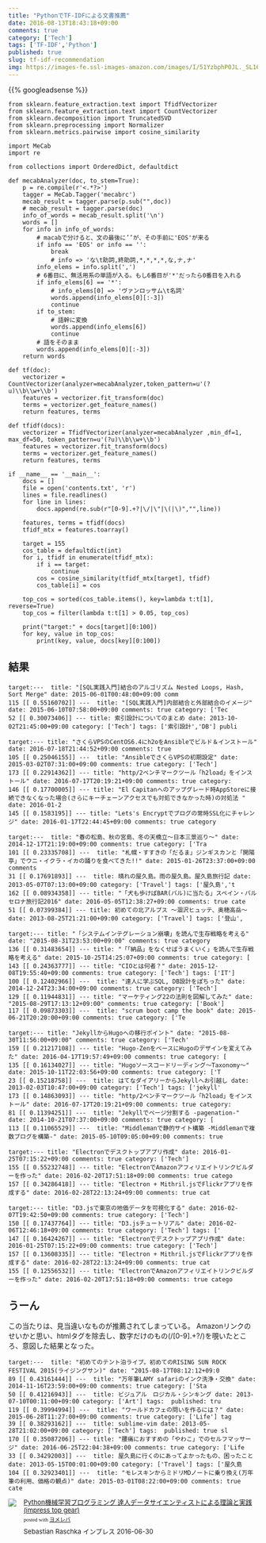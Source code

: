 ```yaml
---
title: "PythonでTF-IDFによる文書推薦"
date: 2016-08-13T18:43:18+09:00
comments: true
category: ['Tech']
tags: ['TF-IDF','Python']
published: true
slug: tf-idf-recommendation
img: https://images-fe.ssl-images-amazon.com/images/I/51YzbphP0JL._SL160_.jpg
---
```




<!--more-->
{{% googleadsense %}}


```
from sklearn.feature_extraction.text import TfidfVectorizer
from sklearn.feature_extraction.text import CountVectorizer
from sklearn.decomposition import TruncatedSVD
from sklearn.preprocessing import Normalizer
from sklearn.metrics.pairwise import cosine_similarity

import MeCab
import re

from collections import OrderedDict, defaultdict

def mecabAnalyzer(doc, to_stem=True):
    p = re.compile(r'<.*?>')
    tagger = MeCab.Tagger('mecabrc')
    mecab_result = tagger.parse(p.sub("",doc))
    # mecab_result = tagger.parse(doc)
    info_of_words = mecab_result.split('\n')
    words = []
    for info in info_of_words:
        # macabで分けると、文の最後に’’が、その手前に'EOS'が来る
        if info == 'EOS' or info == '':
            break
            # info => 'な\t助詞,終助詞,*,*,*,*,な,ナ,ナ'
        info_elems = info.split(',')
        # 6番目に、無活用系の単語が入る。もし6番目が'*'だったら0番目を入れる
        if info_elems[6] == '*':
            # info_elems[0] => 'ヴァンロッサム\t名詞'
            words.append(info_elems[0][:-3])
            continue
        if to_stem:
            # 語幹に変換
            words.append(info_elems[6])
            continue
        # 語をそのまま
        words.append(info_elems[0][:-3])
    return words

def tf(doc):
    vectorizer = CountVectorizer(analyzer=mecabAnalyzer,token_pattern=u'(?u)\\b\\w+\\b')
    features = vectorizer.fit_transform(doc)
    terms = vectorizer.get_feature_names()
    return features, terms

def tfidf(docs):
    vectorizer = TfidfVectorizer(analyzer=mecabAnalyzer ,min_df=1, max_df=50, token_pattern=u'(?u)\\b\\w+\\b')
    features = vectorizer.fit_transform(docs)
    terms = vectorizer.get_feature_names()
    return features, terms

if __name__ == '__main__':
    docs = []
    file = open('contents.txt', 'r')
    lines = file.readlines()
    for line in lines:
        docs.append(re.sub(r"[0-9].+?|\/|\"|\(|\)","",line))

    features, terms = tfidf(docs)
    tfidf_mtx = features.toarray()

    target = 155
    cos_table = defaultdict(int)
    for i, tfidf in enumerate(tfidf_mtx):
        if i == target:
            continue
        cos = cosine_similarity(tfidf_mtx[target], tfidf)
        cos_table[i] = cos

    top_cos = sorted(cos_table.items(), key=lambda t:t[1], reverse=True)
    top_cos = filter(lambda t:t[1] > 0.05, top_cos)

    print("target:" + docs[target][0:100])
    for key, value in top_cos:
        print(key, value, docs[key][0:100])
```



## 結果

```
target:---  title: "[SQL実践入門]結合のアルゴリズム Nested Loops, Hash, Sort Merge" date: 2015-06-01T00:48:00+09:00 comm
115 [[ 0.55160702]] ---  title: "[SQL実践入門]内部結合と外部結合のイメージ" date: 2015-06-10T07:58:00+09:00 comments: true category: ['Tec
52 [[ 0.30073406]] --- title: 索引設計についてのまとめ date: 2013-10-02T21:45:00+09:00 category: ['Tech'] tags: ['索引設計','DB'] publi
```


```
target:--- title: "さくらVPSのCentOS6.4にh2oをAnsibleでビルド＆インストール" date: 2016-07-18T21:44:52+09:00 comments: true
105 [[ 0.25046155]] ---  title: "AnsibleでさくらVPSの初期設定" date: 2015-03-02T07:31:00+09:00 comments: true category: ['Tech']
173 [[ 0.22914362]] --- title: "http/2ベンチマークツール「h2load」をインストール" date: 2016-07-17T20:19:21+09:00 comments: true category:
146 [[ 0.17700005]] --- title: "El Capitanへのアップグレード時AppStoreに接続できなくなった場合(さらにキーチェーンアクセスでも対処できなかった時)の対処法 " date: 2016-01-2
145 [[ 0.1583195]] --- title: "Lets's Encryptでブログの常時SSL化にチャレンジ" date: 2016-01-17T22:44:45+09:00 comments: true category
```

```
target:---  title: "春の松島、秋の宮島、冬の天橋立〜日本三景巡り〜" date: 2014-12-17T21:19:00+09:00 comments: true category: ['Tra
101 [[ 0.23335708]] ---  title: "札幌・すすきの「だるま」ジンギスカンと「開陽亭」でウニ・イクラ・イカの踊りを食べてきた!!" date: 2015-01-26T23:37:00+09:00 comments
31 [[ 0.17691893]] ---  title: 晴れの屋久島。雨の屋久島。屋久島旅行記 date: 2013-05-07T07:13:00+09:00 category: ['Travel'] tags: ['屋久島','t
162 [[ 0.08934358]] --- title: "「犬も歩けばBAR(バル)に当たる」スペイン・バルセロナ旅行記2016" date: 2016-05-05T12:38:27+09:00 comments: true cate
51 [[ 0.07399384]] --- title: 初めての北アルプス 〜涸沢ヒュッテ、奥穂高岳〜 date: 2013-08-25T21:21:00+09:00 category: ['Travel'] tags: ['登山',
```


```
target:--- title: "「システムインテグレーション崩壊」を読んで生存戦略を考える" date: "2015-08-31T23:53:00+09:00" comments: true category
136 [[ 0.31483654]] --- title: "「「納品」をなくせばうまくいく」を読んで生存戦略を考える" date: 2015-10-25T14:25:07+09:00 comments: true category: [
143 [[ 0.24363777]] --- title: "CIOとは何者？" date: 2015-12-08T19:55:40+09:00 comments: true category: ['Tech'] tags: ['IT']
100 [[ 0.12402966]] ---  title: "達人に学ぶSQL, DB設計をぽちった" date: 2014-12-24T23:34:00+09:00 comments: true category: ['Tech']
129 [[ 0.11944831]] --- title: "マーケティング22の法則を図解してみた" date: "2015-08-29T17:13:12+09:00" comments: true category: ['Book']
117 [[ 0.09873303]] ---  title: "scrum boot camp the book" date: 2015-06-21T20:20:00+09:00 comments: true category: ['Te
```


```
target:--- title: "JekyllからHugoへの移行ポイント" date: "2015-08-30T11:56:00+09:00" comments: true category: ['Tech'
159 [[ 0.21217108]] --- title: "Hugo-ZenをベースにHugoのデザインを変えてみた" date: 2016-04-17T19:57:49+09:00 comments: true category: [
135 [[ 0.16134027]] --- title: "Hugoソースコードリーディング〜Taxonomy〜" date: 2015-10-11T22:03:56+09:00 comments: true category: ['T
23 [[ 0.15218758]] ---  title: はてなダイアリーからJekyllへお引越し date: 2013-02-03T10:47:00+09:00 category: ['Tech'] tags: ['jekyll'
173 [[ 0.14863093]] --- title: "http/2ベンチマークツール「h2load」をインストール" date: 2016-07-17T20:19:21+09:00 comments: true category:
81 [[ 0.11394251]] ---  title: "Jekyllでページ分割する -pagenation-" date: 2014-10-21T07:37:00+09:00 comments: true category: [
113 [[ 0.11065529]] ---  title: "Middlemanで静的サイト構築 -Middlemanで複数ブログを構築-" date: 2015-05-10T09:05:00+09:00 comments: true
```



```
target:--- title: "Electronでデスクトップアプリ作成" date: 2016-01-25T07:15:22+09:00 comments: true category: ['Tech']
155 [[ 0.55232748]] --- title: "ElectronでAmazonアフィリエイトリンクビルダーを作った" date: 2016-02-20T17:51:18+09:00 comments: true catego
157 [[ 0.34286418]] --- title: "Electron + Mithril.jsでFlickrアプリを作成する" date: 2016-02-28T22:13:24+09:00 comments: true cat
```


```
target:--- title: "D3.jsで東京の地価データを可視化する" date: 2016-02-07T19:42:50+09:00 comments: true category: ['Tech']
150 [[ 0.17437764]] --- title: "D3.jsチュートリアル" date: 2016-02-06T12:46:18+09:00 comments: true category: ['Tech'] tags: ['
147 [[ 0.16424267]] --- title: "Electronでデスクトップアプリ作成" date: 2016-01-25T07:15:22+09:00 comments: true category: ['Tech']
157 [[ 0.13608335]] --- title: "Electron + Mithril.jsでFlickrアプリを作成する" date: 2016-02-28T22:13:24+09:00 comments: true cat
155 [[ 0.12556532]] --- title: "ElectronでAmazonアフィリエイトリンクビルダーを作った" date: 2016-02-20T17:51:18+09:00 comments: true catego
```


## うーん

この当たりは、見当違いなものが推薦されてしまっている。
Amazonリンクのせいかと思い、htmlタグを除去し、数字だけのもの(/[0-9].+?/)を覗いたところ、意図した結果となった。

```
target:---  title: "初めてのテント泊ライブ。初めてのRISING SUN ROCK FESTIVAL 2015(ライジングサン)" date: "2015-08-17T08:12:12+09:0
89 [[ 0.43161444]] ---  title: "万年筆LAMY safariのインク洗浄・交換" date: 2014-11-16T23:59:00+09:00 comments: true category: ['Sta
50 [[ 0.41216943]] ---  title: ビジュアル　ロジカル・シンキング date: 2013-07-10T00:11:00+09:00 category: ['Art'] tags:  published: tru
119 [[ 0.39994994]] ---  title: "ワールドカフェの問いを作るには？" date: 2015-06-28T11:27:00+09:00 comments: true category: ['Life'] tag
39 [[ 0.38293162]] ---  title: sublime-vim date: 2013-05-28T21:02:00+09:00 category: ['Tech'] tags:  published: true sl
170 [[ 0.35087206]] --- title: "腰痛におすすめの「やわこ」でのセルフマッサージ" date: 2016-06-25T22:04:38+09:00 comments: true category: ['Life
33 [[ 0.34292003]] ---  title: 屋久島に行くのにあってよかったもの、困ったこと date: 2013-05-15T00:01:00+09:00 category: ['Travel'] tags: ['屋久島
104 [[ 0.32923401]] ---  title: "モレスキンからミドリMDノートに乗り換え(万年筆の利用、価格の観点)" date: 2015-03-01T08:22:00+09:00 comments: true cate
```


<div class="booklink-box" style="text-align:left;padding-bottom:20px;font-size:small;/zoom: 1;overflow: hidden;"><div class="booklink-image" style="float:left;margin:0 15px 10px 0;"><a href="http://www.amazon.co.jp/exec/obidos/asin/4844380605/meganii-22/" target="_blank" ><img src="https://images-fe.ssl-images-amazon.com/images/I/51YzbphP0JL._SL160_.jpg" style="border: none;" /></a></div><div class="booklink-info" style="line-height:120%;/zoom: 1;overflow: hidden;"><div class="booklink-name" style="margin-bottom:10px;line-height:120%"><a href="http://www.amazon.co.jp/exec/obidos/asin/4844380605/meganii-22/" target="_blank" >Python機械学習プログラミング 達人データサイエンティストによる理論と実践 (impress top gear)</a><div class="booklink-powered-date" style="font-size:8pt;margin-top:5px;font-family:verdana;line-height:120%">posted with <a href="http://yomereba.com" rel="nofollow" target="_blank">ヨメレバ</a></div></div><div class="booklink-detail" style="margin-bottom:5px;">Sebastian Raschka インプレス 2016-06-30    </div><div class="booklink-link2" style="margin-top:10px;">                                          	  	  	  	</div></div><div class="booklink-footer" style="clear: left"></div></div>
